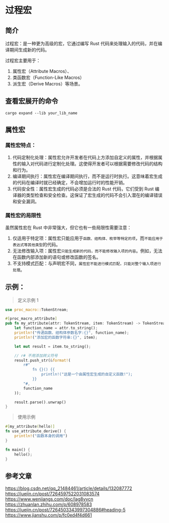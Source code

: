 # 过程宏

## 简介

过程宏：是一种更为高级的宏，它通过编写 Rust 代码来处理输入的代码，并在编译期间生成新的代码。

过程宏主要用于：

1. 属性宏（Attribute Macros）、
2. 类函数宏（Function-Like Macros）
3. 派生宏（Derive Macros）等场景。

## 查看宏展开的命令

```shell
cargo expand --lib your_lib_name
```

## 属性宏

### 属性宏特点：

1. 代码定制化处理：属性宏允许开发者在代码上方添加自定义的属性，并根据属性的输入对代码进行定制化处理。这使得开发者可以根据需要修改代码的结构和行为。
2. 编译期间执行：属性宏在编译期间执行，而不是运行时执行。这意味着宏生成的代码在编译时就已经确定，不会增加运行时的性能开销。
3. 代码安全性：属性宏生成的代码必须是合法的 Rust 代码，它们受到 Rust 编译器的类型检查和安全检查。这保证了宏生成的代码不会引入潜在的编译错误和安全漏洞。

### 属性宏的局限性

虽然属性宏在 Rust 中非常强大，但它也有一些局限性需要注意：

1. 仅适用于特定项：属性宏只能应用于`函数、结构体、枚举等特定的项`，而`不能应用于表达式等其他类型`的代码。
2. 无法修改输入项：属性宏`只能生成新的代码，而不能修改输入项的内容`。例如，无法在函数内部添加新的语句或修改函数的签名。
3. 不支持模式匹配：与声明宏不同，`属性宏不能进行模式匹配，只能对整个输入项进行处理`。

## 示例：

> 定义示例 1

```rust
use proc_macro::TokenStream;

#[proc_macro_attribute]
pub fn my_attribute(attr: TokenStream, item: TokenStream) -> TokenStream {
    let function_name = attr.to_string();
    println!("传递函数、结构体参数名字:{}", function_name);
    println!("添加宏的函数字符串:{}", item);

    let mut result = item.to_string();

    // r# 不用添加转义符号
    result.push_str(&format!(
        r#"
            fn {}() {{
                println!("这是一个由属性宏生成的自定义函数!");
            }}
        "#,
        function_name
    ));

    result.parse().unwrap()
}
```

> 使用示例

```rust
#[my_attribute(hello)]
fn use_attribute_derive() {
    println!("函数本身的调用")
}

fn main() {
    hello();
}
```

## 参考文章

https://blog.csdn.net/qq_21484461/article/details/132087772
https://juejin.cn/post/7264597522031083574
https://www.wenjiangs.com/doc/lag8vvcn
https://zhuanlan.zhihu.com/p/608978583
https://juejin.cn/post/7264503343997304886#heading-5
https://www.jianshu.com/p/fc0ed4f4d661
